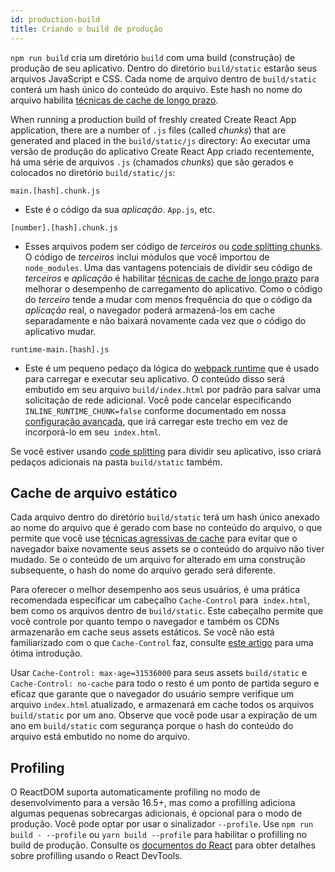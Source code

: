 ```yaml
---
id: production-build
title: Criando o build de produção
---
```


`npm run build` cria um diretório `build` com uma build (construção) de produção de seu aplicativo. Dentro do diretório `build/static` estarão seus arquivos JavaScript e CSS. Cada nome de arquivo dentro de `build/static` conterá um hash único do conteúdo do arquivo. Este hash no nome do arquivo habilita [técnicas de cache de longo prazo](#static-file-caching).

When running a production build of freshly created Create React App application, there are a number of `.js` files (called _chunks_) that are generated and placed in the `build/static/js` directory:
Ao executar uma versão de produção do aplicativo Create React App criado recentemente, há uma série de arquivos `.js` (chamados _chunks_) que são gerados e colocados no diretório `build/static/js`:

`main.[hash].chunk.js`

- Este é o código da sua _aplicação_. `App.js`, etc.

`[number].[hash].chunk.js`

- Esses arquivos podem ser código de _terceiros_ ou [code splitting chunks](code-splitting.md). O código de _terceiros_ inclui módulos que você importou de `node_modules`. Uma das vantagens potenciais de dividir seu código de _terceiros_ e _aplicação_ é habilitar [técnicas de cache de longo prazo](#static-file-caching) para melhorar o desempenho de carregamento do aplicativo. Como o código do _terceiro_ tende a mudar com menos frequência do que o código da _aplicação_ real, o navegador poderá armazená-los em cache separadamente e não baixará novamente cada vez que o código do aplicativo mudar.

`runtime-main.[hash].js`

- Este é um pequeno pedaço da lógica do [webpack runtime](https://webpack.js.org/configuration/optimization/#optimization-runtimechunk) que é usado para carregar e executar seu aplicativo. O conteúdo disso será embutido em seu arquivo `build/index.html` por padrão para salvar uma solicitação de rede adicional. Você pode cancelar especificando `INLINE_RUNTIME_CHUNK=false` conforme documentado em nossa [configuração avançada](advanced-configuration.md), que irá carregar este trecho em vez de incorporá-lo em seu` index.html`.

Se você estiver usando [code splitting](code-splitting.md) para dividir seu aplicativo, isso criará pedaços adicionais na pasta `build/static` também.

## Cache de arquivo estático

Cada arquivo dentro do diretório `build/static` terá um hash único anexado ao nome do arquivo que é gerado com base no conteúdo do arquivo, o que permite que você use [técnicas agressivas de cache](https://developers.google.com/web/fundals/performance/optimizing-content-fficiency/http-caching#invalidating_and_updating_cached_responses) para evitar que o navegador baixe novamente seus assets se o conteúdo do arquivo não tiver mudado. Se o conteúdo de um arquivo for alterado em uma construção subsequente, o hash do nome do arquivo gerado será diferente.

Para oferecer o melhor desempenho aos seus usuários, é uma prática recomendada especificar um cabeçalho `Cache-Control` para` index.html`, bem como os arquivos dentro de `build/static`. Este cabeçalho permite que você controle por quanto tempo o navegador e também os CDNs armazenarão em cache seus assets estáticos. Se você não está familiarizado com o que `Cache-Control` faz, consulte [este artigo](https://jakearchibald.com/2016/caching-best-practices/) para uma ótima introdução.

Usar `Cache-Control: max-age=31536000` para seus assets `build/static` e `Cache-Control: no-cache` para todo o resto é um ponto de partida seguro e eficaz que garante que o navegador do usuário sempre verifique um arquivo `index.html` atualizado, e armazenará em cache todos os arquivos `build/static` por um ano. Observe que você pode usar a expiração de um ano em `build/static` com segurança porque o hash do conteúdo do arquivo está embutido no nome do arquivo.

## Profiling

O ReactDOM suporta automaticamente profiling no modo de desenvolvimento para a versão 16.5+, mas como a profilling adiciona algumas pequenas sobrecargas adicionais, é opcional para o modo de produção. Você pode optar por usar o sinalizador `--profile`. Use `npm run build - --profile` ou `yarn build --profile` para habilitar o profilling no build de produção. Consulte os [documentos do React](https://reactjs.org/docs/optimizing-performance.html#profiling-components-with-the-devtools-profiler) para obter detalhes sobre profilling usando o React DevTools.
